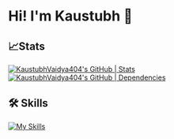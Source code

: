 
# Hi! I'm Kaustubh 👋

## 📈Stats

<!-- [![Anurag's GitHub stats](https://github-readme-stats.vercel.app/api?username=KaustubhVaidya404&show_icons=true&theme=tokyonight)](https://github.com/anuraghazra/github-readme-stats) -->
[![KaustubhVaidya404's GitHub | Stats](https://stats.quine.sh/KaustubhVaidya404/github?theme=dark)](https://quine.sh?utm_source=widgets&utm_campaign=KaustubhVaidya404)
[![KaustubhVaidya404's GitHub | Dependencies](https://stats.quine.sh/KaustubhVaidya404/dependencies?theme=dark)](https://quine.sh?utm_source=widgets&utm_campaign=KaustubhVaidya404)

## 🛠 Skills
[![My Skills](https://skillicons.dev/icons?i=html,css,dart,java,js,py,postman,flutter,django,nodejs,express,firebase,mongodb,tensorflow,git,androidstudio,mysql,react,tailwind,spring,hibernate&theme=dark)](https://skillicons.dev)
 

